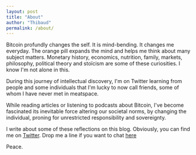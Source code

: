 ```yaml
---
layout: post
title: "About"
author: "Thibaud"
permalink: /about/
---
```


Bitcoin profundly changes the self. It is mind-bending. It changes me everyday. The orange pill expands the mind and helps me think about many subject matters. Monetary history, economics, nutrition, family, markets, philosophy, political theory and stoïcism are some of these curiosities. I know I'm not alone in this.

During this journey of intellectual discovery, I'm on Twitter learning from people and some individuals that I'm lucky to now call friends, some of whom I have never met in meatspace.

While reading articles or listening to podcasts about Bitcoin, I've become fascinated its inevitable force altering our societal norms, by changing the individual, proning for unrestricted responsibility and sovereignty.

I write about some of these reflections on this blog. Obviously, you can find me on [Twitter](https://twitter.com/thibm_). Drop me a line if you want to chat [here](mailto:hito@thibm.net)

Peace.
